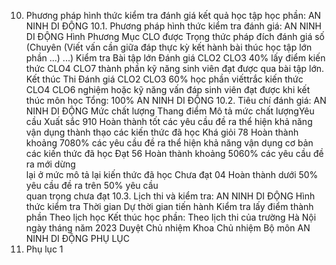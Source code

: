 10. Phương pháp hình thức kiểm tra đánh giá kết quả học tập học phần: AN NINH DI ĐỘNG
10.1. Phương pháp hình thức kiểm tra đánh giá: AN NINH DI ĐỘNG Hình Phương Mục CLO được Trọng thức pháp đích đánh giá số (Chuyên (Viết vấn cần giữa đáp thực kỳ kết hành bài thúc học tập lớn phần ...) ...) Kiểm tra Bài tập lớn Đánh giá CLO2 CLO3 40% lấy điểm kiến thức CLO4 CLO7 thành phần kỹ năng sinh viên đạt được qua bài tập lớn. Kết thúc Thi Đánh giá CLO2 CLO3 60% học phần viếttrắc kiến thức CLO4 CLO6 nghiệm hoặc kỹ năng vấn đáp sinh viên đạt được khi kết thúc môn học Tổng: 100% AN NINH DI ĐỘNG 10.2. Tiêu chí đánh giá: AN NINH DI ĐỘNG Mức chất lượng Thang điểm Mô tả mức chất lượngYêu cầu Xuất sắc 910 Hoàn thành tốt các yêu cầu đề ra thể hiện khả năng vận dụng thành thạo các kiến thức đã học
Khá giỏi 78 Hoàn thành khoảng 7080% các yêu cầu đề ra thể hiện khả năng vận dụng cơ bản các kiến thức đã học
Đạt 56 Hoàn thành khoảng 5060% các yêu cầu đề ra mới dừng\
lại ở mức mô tả lại kiến thức đã học
Chưa đạt 04 Hoàn thành dưới 50% yêu cầu đề ra trên 50% yêu cầu\
quan trọng chưa đạt 10.3. Lịch thi và kiểm tra: AN NINH DI ĐỘNG Hình thức kiểm tra Thời gian Dự thời gian tiến hành Kiểm tra lấy điểm thành phần Theo lịch học
Kết thúc học phần: Theo lịch thi của trường
Hà Nội ngày tháng năm 2023 Duyệt Chủ nhiệm Khoa Chủ nhiệm Bộ môn AN NINH DI ĐỘNG
PHỤ LỤC
1. Phụ lục 1